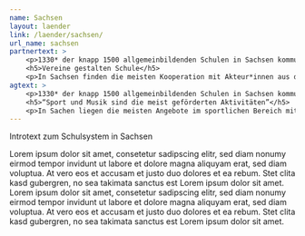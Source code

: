 ```yaml
---
name: Sachsen
layout: laender
link: /laender/sachsen/
url_name: sachsen
partnertext: >
    <p>1330* der knapp 1500 allgemeinbildenden Schulen in Sachsen kommunizieren ihre Projekte und Aktivitäten an das Statistische Landesamt Sachsen. Insgesamt gehen diese Schulen 6025 Partnerschaften mit externen Organisationen ein, darunter mit gemeinnützigen sowie privatwirtschaftlichen Akteuren und Akteuren aus dem öffentlichen Sektor, Partnerschulen, Verbänden und religiösen Einrichtungen. Durchschnittlich kommen 6 Partnerschaften aus  3 dieser Bereiche auf eine Schule.</p>
    <h5>Vereine gestalten Schule</h5>
    <p>In Sachsen finden die meisten Kooperation mit Akteur*innen aus dem gemeinnützigen Bereich statt. Die meisten Projektpartner aller allgemeinbildenden Schulen kommen aus dem gemeinnützigen Bereich (38,6%), gefolgt von Partnerorganisationen aus dem öffentlichen (34,5%) und dem wirtschaftlichen Bereich (12,5%). Weitere 305 (5%) Partnerschaften finden mit anderen Schulen Stadt, 123 (2%) mit religiösen Einrichtungen und 150 (2,5%) mit Verbänden/Kammern und Genossenschaften. 300 Partnerschaften (5%) konnten nicht eindeutig zugeordnet werden und fallen unter die Kategorie Unbestimmt.</p>
agtext: >
    <p>1330* der knapp 1500 allgemeinbildenden Schulen in Sachsen kommunizieren ihre Projekte und Aktivitäten an das Statistische Landesamt Sachsen. Insgesamt bieten sie über 15472 Möglichkeiten zu den Themen Umwelt, Sport, Musik und Tanz, Gesellschaft und Partizipation, Literatur und Medien, Handwerk, Kunst und Kultur, Naturwissenschaft und Technik, Berufsorientierung und Sprachen an. Das sind durchschnittlich 13 Aktionen in mehr als 6 Themen die den Schüler*innen geboten werden.</p>
    <h5>“Sport und Musik sind die meist geförderten Aktivitäten”</h5>
    <p>In Sachen liegen die meisten Angebote im sportlichen Bereich mit 88%, dicht gefolgt von den musikalischen, die an rund 76% der Schulen angeboten werden. 897 der 1330 Schulen (67%) fördert Partizipation und gesellschaftliches Engagement, durch z.B. Schülerparlament, Schüler*innenaustausch und Ersthelfer*innen-Schulungen. Naturwissenschaftliche AGs werden von  782 Schulen (58%) der Schulen angeboten. Nur ein geringer Anteil der Schulen (15% bzw. 200 Schulen) bietet ihren Schüler*innen Arbeitsgemeinschaften zu den Themen Literatur und Medien an.</p>
---
```

Introtext zum Schulsystem in Sachsen

Lorem ipsum dolor sit amet, consetetur sadipscing elitr, sed diam nonumy eirmod tempor invidunt ut labore et dolore
magna aliquyam erat, sed diam voluptua. At vero eos et accusam et justo duo dolores et ea rebum. Stet clita kasd
gubergren, no sea takimata sanctus est Lorem ipsum dolor sit amet. Lorem ipsum dolor sit amet, consetetur sadipscing
elitr, sed diam nonumy eirmod tempor invidunt ut labore et dolore magna aliquyam erat, sed diam voluptua. At vero eos
et accusam et justo duo dolores et ea rebum. Stet clita kasd gubergren, no sea takimata sanctus est Lorem ipsum dolor
sit amet.